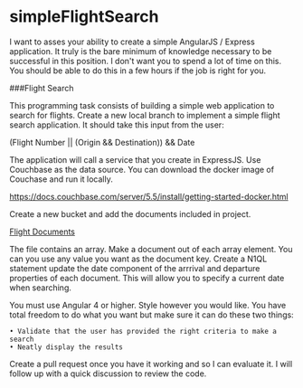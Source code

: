 # simpleFlightSearch
I want to asses your ability to create a simple AngularJS / Express application. It truly is the bare minimum of knowledge necessary to be successful in this position. I don't want you to spend a lot of time on this. You should be able to do this in a few hours if the job is right for you.

###Flight Search

This programming task consists of building a simple web application to search for flights. Create a new local branch to implement  a simple flight search application. It should take this input from the user:

(Flight Number ||  (Origin && Destination)) && Date

The application will call a service that you create in ExpressJS. Use Couchbase as the data source. You can download the docker image of Couchase and run it locally.   
                                                                                                                                                                                                        
https://docs.couchbase.com/server/5.5/install/getting-started-docker.html
 
Create a new bucket and add the documents included in project.

[Flight Documents](./flight-docs/flight-sample.json)

The file contains an array. Make a document out of each array element. You can you use any value you want as the document key. Create a N1QL statement update the date component of the arrrival and departure properties of each document. This will allow you to specify a current date when searching. 


You must use Angular 4 or higher. Style however you would like. You have total freedom to do what you want but make sure it can do these two things:

	• Validate that the user has provided the right criteria to make a search 
	• Neatly display the results

Create a pull request once you have it working and so I can evaluate it. I will follow up with a quick discussion to review the code.

